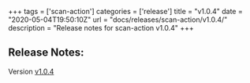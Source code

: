 +++
tags = ['scan-action']
categories = ['release']
title = "v1.0.4"
date = "2020-05-04T19:50:10Z"
url = "docs/releases/scan-action/v1.0.4/"
description = "Release notes for scan-action v1.0.4"
+++

## Release Notes:
Version [v1.0.4](https://github.com/anchore/scan-action/releases/tag/v1.0.4)


